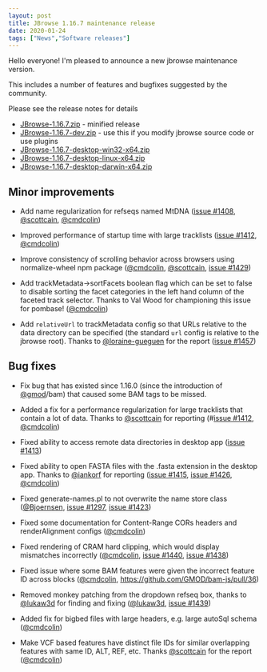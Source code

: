 ```yaml
---
layout: post
title: JBrowse 1.16.7 maintenance release
date: 2020-01-24
tags: ["News","Software releases"]
---
```


Hello everyone! I'm pleased to announce a new jbrowse maintenance version.

This includes a number of features and bugfixes suggested by the community.


Please see the release notes for details

*   [JBrowse-1.16.7.zip](https://github.com/GMOD/jbrowse/releases/download/1.16.7-release/JBrowse-1.16.7.zip) - minified release
*   [JBrowse-1.16.7-dev.zip](https://github.com/GMOD/jbrowse/archive/1.16.7-release.zip) - use this if you modify jbrowse source code or use plugins
*   [JBrowse-1.16.7-desktop-win32-x64.zip](https://github.com/GMOD/jbrowse/releases/download/1.16.7-release/JBrowse-1.16.7-desktop-win32-x64.zip)
*   [JBrowse-1.16.7-desktop-linux-x64.zip](https://github.com/GMOD/jbrowse/releases/download/1.16.7-release/JBrowse-1.16.7-desktop-linux-x64.zip)
*   [JBrowse-1.16.7-desktop-darwin-x64.zip](https://github.com/GMOD/jbrowse/releases/download/1.16.7-release/JBrowse-1.16.7-desktop-darwin-x64.zip)




## Minor improvements

 * Add name regularization for refseqs named MtDNA (<a href="https://github.com/gmod/jbrowse/pull/1408">issue #1408</a>,
   <a href="https://github.com/scottcain">@scottcain</a>, <a href="https://github.com/cmdcolin">@cmdcolin</a>)

 * Improved performance of startup time with large tracklists (<a href="https://github.com/gmod/jbrowse/pull/1412">issue #1412</a>,
   <a href="https://github.com/cmdcolin">@cmdcolin</a>)

 * Improve consistency of scrolling behavior across browsers using
   normalize-wheel npm package (<a href="https://github.com/cmdcolin">@cmdcolin</a>, <a href="https://github.com/scottcain">@scottcain</a>, <a href="https://github.com/gmod/jbrowse/pull/1429">issue #1429</a>)

 * Add trackMetadata->sortFacets boolean flag which can be set to false
   to disable sorting the facet categories in the left hand column of the
   faceted track selector. Thanks to Val Wood for championing this issue
   for pombase! (<a href="https://github.com/cmdcolin">@cmdcolin</a>)

 * Add `relativeUrl` to trackMetadata config so that URLs relative to the
   data directory can be specified (the standard `url` config is relative
   to the jbrowse root). Thanks to <a href="https://github.com/loraine-gueguen">@loraine-gueguen</a> for the report
   (<a href="https://github.com/gmod/jbrowse/issues/1457">issue #1457</a>)

## Bug fixes

 * Fix bug that has existed since 1.16.0 (since the introduction of <a href="https://github.com/gmod">@gmod</a>/bam)
   that caused some BAM tags to be missed.

 * Added a fix for a performance regularization for large tracklists that
   contain a lot of data. Thanks to <a href="https://github.com/scottcain">@scottcain</a> for reporting (#<a href="https://github.com/gmod/jbrowse/pull/1412">issue #1412</a>,
   <a href="https://github.com/cmdcolin">@cmdcolin</a>)

 * Fixed ability to access remote data directories in desktop app
   (<a href="https://github.com/gmod/jbrowse/issues/1413">issue #1413</a>)

 * Fixed ability to open FASTA files with the .fasta extension in the
   desktop app. Thanks to <a href="https://github.com/iankorf">@iankorf</a> for reporting (<a href="https://github.com/gmod/jbrowse/issues/1415">issue #1415</a>, <a href="https://github.com/gmod/jbrowse/pull/1426">issue #1426</a>,
   <a href="https://github.com/cmdcolin">@cmdcolin</a>)

 * Fixed generate-names.pl to not overwrite the name store class (<a href="https://github.com/Bjoernsen">@Bjoernsen</a>,
   <a href="https://github.com/gmod/jbrowse/issues/1297">issue #1297</a>, <a href="https://github.com/gmod/jbrowse/pull/1423">issue #1423</a>)

 * Fixed some documentation for Content-Range CORs headers and
   renderAlignment configs (<a href="https://github.com/cmdcolin">@cmdcolin</a>)

 * Fixed rendering of CRAM hard clipping, which would display mismatches
   incorrectly (<a href="https://github.com/cmdcolin">@cmdcolin</a>, <a href="https://github.com/gmod/jbrowse/pull/1440">issue #1440</a>, <a href="https://github.com/gmod/jbrowse/issues/1438">issue #1438</a>)

 * Fixed issue where some BAM features were given the incorrect feature ID
   across blocks (<a href="https://github.com/cmdcolin">@cmdcolin</a>, https://github.com/GMOD/bam-js/pull/36)

 * Removed monkey patching from the dropdown refseq box, thanks to <a href="https://github.com/lukaw3d">@lukaw3d</a>
   for finding and fixing (<a href="https://github.com/lukaw3d">@lukaw3d</a>, <a href="https://github.com/gmod/jbrowse/pull/1439">issue #1439</a>)

 * Added fix for bigbed files with large headers, e.g. large autoSql schema
   (<a href="https://github.com/cmdcolin">@cmdcolin</a>)

 * Make VCF based features have distinct file IDs for similar overlapping features
   with same ID, ALT, REF, etc. Thanks <a href="https://github.com/scottcain">@scottcain</a> for the report (<a href="https://github.com/cmdcolin">@cmdcolin</a>)

